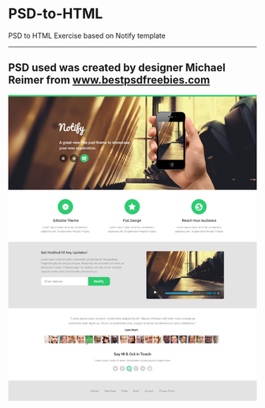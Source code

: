 # PSD-to-HTML
PSD to HTML Exercise based on Notify template

----------------------------------------------------------------------------------------------------------
PSD used was created by designer Michael Reimer from www.bestpsdfreebies.com
----------------------------------------------------------------------------------------------------------

![](images/notify_psd_theme.jpg)
